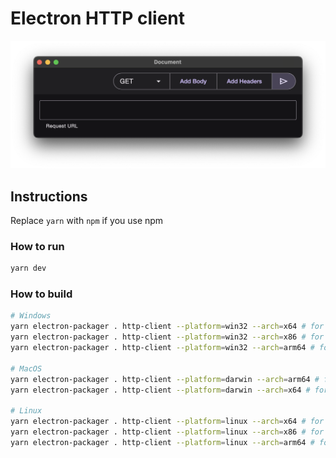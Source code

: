 # Electron HTTP client

![Screenshot of the main screen](main-screen.png)

## Instructions

Replace `yarn` with `npm` if you use npm

### How to run

```sh
yarn dev
```

### How to build

```sh
# Windows
yarn electron-packager . http-client --platform=win32 --arch=x64 # for 64-bit CPUs
yarn electron-packager . http-client --platform=win32 --arch=x86 # for 32-bit CPUs
yarn electron-packager . http-client --platform=win32 --arch=arm64 # for ARM

# MacOS
yarn electron-packager . http-client --platform=darwin --arch=arm64 # for apple M chips
yarn electron-packager . http-client --platform=darwin --arch=x64 # for older (intel) macs

# Linux
yarn electron-packager . http-client --platform=linux --arch=x64 # for 64-bit CPUs
yarn electron-packager . http-client --platform=linux --arch=x86 # for 32-bit CPUs
yarn electron-packager . http-client --platform=linux --arch=arm64 # for ARM
```
